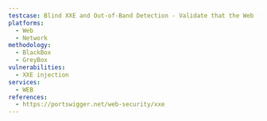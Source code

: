 ```yaml
---
testcase: Blind XXE and Out-of-Band Detection - Validate that the Web (HTTP/HTTPS) service does not disclose sensitive information through error messages when processing malicious external entities or malformed DTDs
platforms: 
  - Web
  - Network
methodology: 
  - BlackBox
  - GreyBox
vulnerabilities:
  - XXE injection
services:
  - WEB
references:
  - https://portswigger.net/web-security/xxe
---
```


